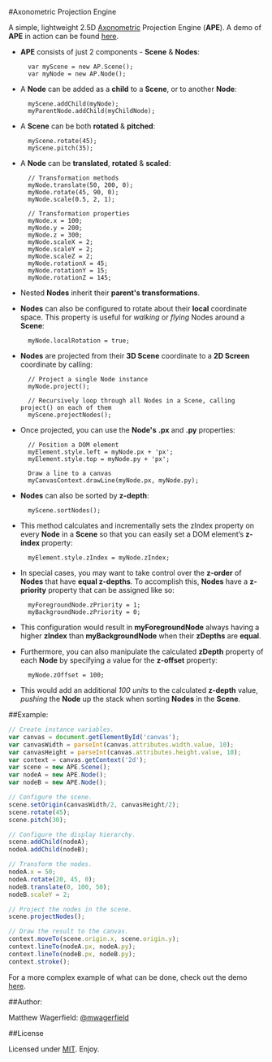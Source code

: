 #Axonometric Projection Engine

A simple, lightweight 2.5D [Axonometric](wiki) Projection Engine (**APE**). A demo of **APE** in action can be found [here](demo).

* **APE** consists of just 2 components - **Scene** & **Nodes**:

		var myScene = new AP.Scene();
		var myNode = new AP.Node();

* A **Node** can be added as a **child** to a **Scene**, or to another **Node**: 

		myScene.addChild(myNode);
		myParentNode.addChild(myChildNode);

* A **Scene** can be both **rotated** & **pitched**:
		
		myScene.rotate(45);
		myScene.pitch(35);

* A **Node** can be **translated**, **rotated** & **scaled**:

		// Transformation methods
		myNode.translate(50, 200, 0);
		myNode.rotate(45, 90, 0);
		myNode.scale(0.5, 2, 1);

		// Transformation properties		
		myNode.x = 100;
		myNode.y = 200;
		myNode.z = 300;
		myNode.scaleX = 2;
		myNode.scaleY = 2;
		myNode.scaleZ = 2;
		myNode.rotationX = 45;
		myNode.rotationY = 15;
		myNode.rotationZ = 145;

* Nested **Nodes** inherit their **parent's transformations**.
* **Nodes** can also be configured to rotate about their **local** coordinate space. This property is useful for *walking* or *flying* Nodes around a **Scene**:
		
		myNode.localRotation = true;

* **Nodes** are projected from their **3D Scene** coordinate to a **2D Screen** coordinate by calling:
		
		// Project a single Node instance
		myNode.project();

		// Recursively loop through all Nodes in a Scene, calling project() on each of them
		myScene.projectNodes();
		
* Once projected, you can use the **Node's** **.px** and **.py** properties:
		
		// Position a DOM element
		myElement.style.left = myNode.px + 'px';
		myElement.style.top = myNode.py + 'px';
		
		Draw a line to a canvas
		myCanvasContext.drawLine(myNode.px, myNode.py);

* **Nodes** can also be sorted by **z-depth**:

		myScene.sortNodes();
		
* This method calculates and incrementally sets the zIndex property on every **Node** in a **Scene** so that you can easily set a DOM element’s **z-index** property:

		myElement.style.zIndex = myNode.zIndex;

* In special cases, you may want to take control over the **z-order** of **Nodes** that have **equal z-depths**. To accomplish this, **Nodes** have a **z-priority** property that can be assigned like so:

		myForegroundNode.zPriority = 1;
		myBackgroundNode.zPriority = 0;

* This configuration would result in **myForegroundNode** always having a higher **zIndex** than **myBackgroundNode** when their **zDepths** are **equal**.
* Furthermore, you can also manipulate the calculated **zDepth** property of each **Node** by specifying a value for the **z-offset** property:

		myNode.zOffset = 100;

* This would add an additional *100 units* to the calculated **z-depth** value, *pushing* the **Node** up the stack when sorting **Nodes** in the **Scene**.

##Example:

```javascript
// Create instance variables.
var canvas = document.getElementById('canvas');
var canvasWidth = parseInt(canvas.attributes.width.value, 10);
var canvasHeight = parseInt(canvas.attributes.height.value, 10);
var context = canvas.getContext('2d');
var scene = new APE.Scene();
var nodeA = new APE.Node();
var nodeB = new APE.Node();

// Configure the scene.
scene.setOrigin(canvasWidth/2, canvasHeight/2);
scene.rotate(45);
scene.pitch(30);

// Configure the display hierarchy.
scene.addChild(nodeA);
nodeA.addChild(nodeB);

// Transform the nodes.
nodeA.x = 50;
nodeA.rotate(20, 45, 0);
nodeB.translate(0, 100, 50);
nodeB.scaleY = 2;

// Project the nodes in the scene.
scene.projectNodes();

// Draw the result to the canvas.
context.moveTo(scene.origin.x, scene.origin.y);
context.lineTo(nodeA.px, nodeA.py);
context.lineTo(nodeB.px, nodeB.py);
context.stroke();
```

For a more complex example of what can be done, check out the demo [here](demo).

##Author:

Matthew Wagerfield: [@mwagerfield](twitter)

##License

Licensed under [MIT](mit). Enjoy.

[demo]: http://matthewwagerfield.github.com/ape/
[wiki]: http://en.wikipedia.org/wiki/Axonometric_projection
[twitter]: http://twitter.com/mwagerfield
[mit]: http://www.opensource.org/licenses/mit-license.php